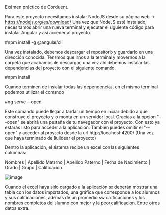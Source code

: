 Exámen práctico de Conduent.

Para este proyecto necesitamos instalar NodeJS desde su página web -> https://nodejs.org/es/download/
Una vez que NodeJS esté instalado, necesitamos abrir una nueva terminal y ejecutar el siguiente código para instalar Angular y así acceder al proyecto.

#npm install -g @angular/cli

Una vez instalado, debemos descargar el repositorio y guardarlo en una dirección conocida.
Tenemos que irnos a la terminal y movernos a la carpeta que acabamos de descargar, una vez ahi debemos instalar las dependencias del proyecto con el siguiente comando.

#npm install

Cuando terminen de instalar todas las dependencias, en el mismo terminal podemos utilizar el comando

#ng serve --open

Este comando puede llegar a tardar un tiempo en iniciar debido a que construye el proyecto y lo monta en un servidor local.
Gracias a la opcion "--open" se abrirá una pestaña de tu navegador con el proyecto.
Con esto ya estarás listo para acceder a la aplicación.
Tambien puedes omitir el "--open" y acceder al proyecto desde la url http://localhost:4200/ (Una vez que haya terminado de Buildear el proyecto)

Dentro la aplicación, el sistema recibe un excel con las siguientes columnas:

Nombres |	Apellido Materno |	Apellido Paterno |	Fecha de Nacimiento |	Grado |	Grupo |	Calificacion

![image](https://user-images.githubusercontent.com/26444936/127122948-70488d09-39c5-4358-bba4-3a009b7a59a5.png)

Cuando el excel haya sido cargado a la aplicación se deberán mostrar una tabla con los datos importados, una gráfica que corresponde a 
los alumnos y sus calificaciones, ademas de un promedio sw calificaciones y los nombres completos del alumno con mejor y la peor calificación.
Entre otros datos extra.
